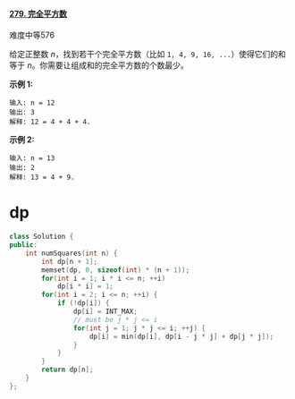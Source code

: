 #### [279. 完全平方数](https://leetcode-cn.com/problems/perfect-squares/)

难度中等576

给定正整数 *n*，找到若干个完全平方数（比如 `1, 4, 9, 16, ...`）使得它们的和等于 *n*。你需要让组成和的完全平方数的个数最少。

**示例 1:**

```
输入: n = 12
输出: 3 
解释: 12 = 4 + 4 + 4.
```

**示例 2:**

```
输入: n = 13
输出: 2
解释: 13 = 4 + 9.
```



# dp

```c++
class Solution {
public:
    int numSquares(int n) {
        int dp[n + 1];
        memset(dp, 0, sizeof(int) * (n + 1));
        for(int i = 1; i * i <= n; ++i) 
            dp[i * i] = 1;
        for(int i = 2; i <= n; ++i) {
            if (!dp[i]) {
                dp[i] = INT_MAX;
                // must be j * j <= i
                for(int j = 1; j * j <= i; ++j) {
                    dp[i] = min(dp[i], dp[i - j * j] + dp[j * j]);
                }
            }
        }
        return dp[n];
    }
};
```

